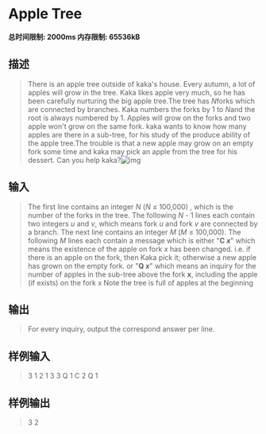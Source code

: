 # Apple Tree

**总时间限制:  2000ms 内存限制: 65536kB**

## 描述

> There is an apple tree outside of kaka's house. Every autumn, a lot of apples will grow in the tree. Kaka likes apple very much, so he has been carefully nurturing the big apple tree.The tree has *N*forks which are connected by branches. Kaka numbers the forks by 1 to *N*and the root is always numbered by 1. Apples will grow on the forks and two apple won't grow on the same fork. kaka wants to know how many apples are there in a sub-tree, for his study of the produce ability of the apple tree.The trouble is that a new apple may grow on an empty fork some time and kaka may pick an apple from the tree for his dessert. Can you help kaka?![img](http://media.openjudge.cn/images/g3523/3321_1.gif)

## 输入

> The first line contains an integer *N* (*N* ≤ 100,000) , which is the number of the forks in the tree. The following *N* - 1 lines each contain two integers *u* and *v*, which means fork *u* and fork *v* are connected by a branch. The next line contains an integer *M* (*M* ≤ 100,000). The following *M* lines each contain a message which is either "**C *x***" which means the existence of the apple on fork *x* has been changed. i.e. if there is an apple on the fork, then Kaka pick it; otherwise a new apple has grown on the empty fork. or "**Q *x***" which means an inquiry for the number of apples in the sub-tree above the fork **x**, including the apple (if exists) on the fork x Note the tree is full of apples at the beginning

## 输出

> For every inquiry, output the correspond answer per line.

## 样例输入

> 3
> 	1 2
> 	1 3
> 	3
> 	Q 1
> 	C 2
> 	Q 1

## 样例输出

> 3
> 2